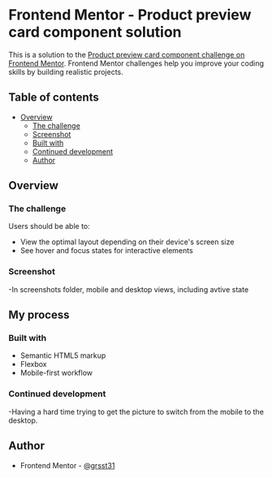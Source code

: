 # Frontend Mentor - Product preview card component solution

This is a solution to the [Product preview card component challenge on Frontend Mentor](https://www.frontendmentor.io/challenges/product-preview-card-component-GO7UmttRfa). Frontend Mentor challenges help you improve your coding skills by building realistic projects. 

## Table of contents

- [Overview](#overview)
  - [The challenge](#the-challenge)
  - [Screenshot](#screenshot)
  - [Built with](#built-with)
  - [Continued development](#continued-development)
  - [Author](#author)


## Overview

### The challenge

Users should be able to:

- View the optimal layout depending on their device's screen size
- See hover and focus states for interactive elements

### Screenshot

-In screenshots folder, mobile and desktop views, including avtive state

## My process

### Built with

- Semantic HTML5 markup
- Flexbox
- Mobile-first workflow


### Continued development

-Having a hard time trying to get the picture to switch from the mobile to the desktop.


## Author

- Frontend Mentor - [@grsst31](https://www.frontendmentor.io/profile/grsst31)


